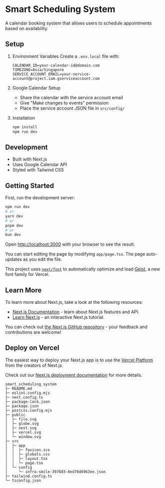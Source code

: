 # Smart Scheduling System

A calendar booking system that allows users to schedule appointments based on availability.

## Setup

1. Environment Variables
   Create a `.env.local` file with:
   ```
   CALENDAR_ID=your-calendar-id@domain.com
   TIMEZONE=Asia/Singapore
   SERVICE_ACCOUNT_EMAIL=your-service-account@project.iam.gserviceaccount.com
   ```

2. Google Calendar Setup
   - Share the calendar with the service account email
   - Give "Make changes to events" permission
   - Place the service account JSON file in `src/config/`

3. Installation
   ```bash
   npm install
   npm run dev
   ```

## Development
- Built with Next.js
- Uses Google Calendar API
- Styled with Tailwind CSS

## Getting Started

First, run the development server:

```bash
npm run dev
# or
yarn dev
# or
pnpm dev
# or
bun dev
```

Open [http://localhost:3000](http://localhost:3000) with your browser to see the result.

You can start editing the page by modifying `app/page.tsx`. The page auto-updates as you edit the file.

This project uses [`next/font`](https://nextjs.org/docs/app/building-your-application/optimizing/fonts) to automatically optimize and load [Geist](https://vercel.com/font), a new font family for Vercel.

## Learn More

To learn more about Next.js, take a look at the following resources:

- [Next.js Documentation](https://nextjs.org/docs) - learn about Next.js features and API.
- [Learn Next.js](https://nextjs.org/learn) - an interactive Next.js tutorial.

You can check out [the Next.js GitHub repository](https://github.com/vercel/next.js) - your feedback and contributions are welcome!

## Deploy on Vercel

The easiest way to deploy your Next.js app is to use the [Vercel Platform](https://vercel.com/new?utm_medium=default-template&filter=next.js&utm_source=create-next-app&utm_campaign=create-next-app-readme) from the creators of Next.js.

Check out our [Next.js deployment documentation](https://nextjs.org/docs/app/building-your-application/deploying) for more details.

```
smart_scheduling_system
├─ README.md
├─ eslint.config.mjs
├─ next.config.ts
├─ package-lock.json
├─ package.json
├─ postcss.config.mjs
├─ public
│  ├─ file.svg
│  ├─ globe.svg
│  ├─ next.svg
│  ├─ vercel.svg
│  └─ window.svg
├─ src
│  ├─ app
│  │  ├─ favicon.ico
│  │  ├─ globals.css
│  │  ├─ layout.tsx
│  │  └─ page.tsx
│  └─ config
│     └─ infra-smile-397603-8ed78d6963ee.json
├─ tailwind.config.ts
└─ tsconfig.json

```
